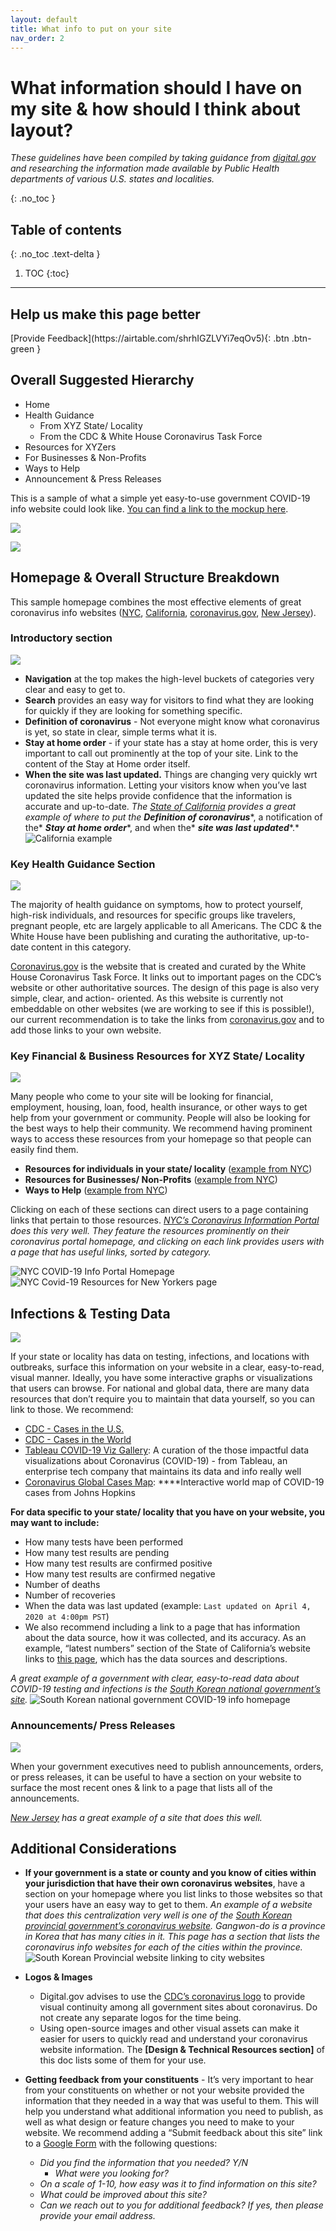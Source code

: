 ```yaml
---
layout: default
title: What info to put on your site
nav_order: 2
---
```


# What information should I have on my site & how should I think about layout?
*These guidelines have been compiled by taking guidance from* [*digital.gov*](https://digital.gov/resources/coronavirus-covid19-guidance-for-us-government/?dg) *and researching the information made available by Public Health departments of various U.S. states and localities.*

{: .no_toc }

## Table of contents
{: .no_toc .text-delta }

1. TOC
{:toc}

---

## Help us make this page better
<span class="fs-5">
[Provide Feedback](https://airtable.com/shrhIGZLVYi7eqOv5){: .btn .btn-green }
</span>


## Overall Suggested Hierarchy
- Home
- Health Guidance
    - From XYZ State/ Locality
    - From the CDC & White House Coronavirus Task Force
- Resources for XYZers
- For Businesses & Non-Profits
- Ways to Help
- Announcement & Press Releases

This is a sample of what a simple yet easy-to-use government COVID-19 info website could look like. [You can find a link to the mockup here](https://www.figma.com/file/tP0FkObAfTwJ7wpRsAHnbp/USDR%3A-COVID-19-Website-Best-Practices?node-id=12%3A0).

![](https://paper-attachments.dropbox.com/s_AFB08FCF419066C006E599F7596BE2FAB19D791C3F7DE75880CBBC14F3D92746_1586554531926_Screen+Shot+2020-04-10+at+1.54.30+PM.png)

![](https://paper-attachments.dropbox.com/s_AFB08FCF419066C006E599F7596BE2FAB19D791C3F7DE75880CBBC14F3D92746_1586553420209_Screen+Shot+2020-04-10+at+1.58.32+PM.png)


## Homepage & Overall Structure Breakdown

This sample homepage combines the most effective elements of great coronavirus info websites ([NYC](https://www1.nyc.gov/site/coronavirus/index.page), [California](https://covid19.ca.gov/), [coronavirus.gov](https://www.coronavirus.gov/), [New Jersey](https://covid19.nj.gov/index.html)).

### Introductory section

![](https://paper-attachments.dropbox.com/s_AFB08FCF419066C006E599F7596BE2FAB19D791C3F7DE75880CBBC14F3D92746_1586555579190_image.png)


- **Navigation** at the top makes the high-level buckets of categories very clear and easy to get to.
- **Search** provides an easy way for visitors to find what they are looking for quickly if they are looking for something specific.
- **Definition of coronavirus** - Not everyone might know what coronavirus is yet, so state in clear, simple terms what it is.
- **Stay at home order** - if your state has a stay at home order, this is very important to call out prominently at the top of your site. Link to the content of the Stay at Home order itself.
- **When the site was last updated.** Things are changing very quickly wrt coronavirus information. Letting your visitors know when you’ve last updated the site helps provide confidence that the information is accurate and up-to-date. *The* [*State of California*](https://covid19.ca.gov/) *provides a great example of where to put the* ***Definition of coronavirus****, a notification of the* ***Stay at home order****, and when the* ***site was last updated****.*
![California example](https://paper-attachments.dropbox.com/s_AFB08FCF419066C006E599F7596BE2FAB19D791C3F7DE75880CBBC14F3D92746_1586388700208_Screen+Shot+2020-04-08+at+3.21.11+PM.png)


### Key Health Guidance Section

![](https://paper-attachments.dropbox.com/s_AFB08FCF419066C006E599F7596BE2FAB19D791C3F7DE75880CBBC14F3D92746_1586564945353_image.png)


The majority of health guidance on symptoms, how to protect yourself, high-risk individuals, and resources for specific groups like travelers, pregnant people, etc are largely applicable to all Americans. The CDC & the White House have been publishing and curating the authoritative, up-to-date content in this category.

[Coronavirus.gov](https://www.coronavirus.gov/) is the website that is created and curated by the White House Coronavirus Task Force. It links out to important pages on the CDC’s website or other authoritative sources. The design of this page is also very simple, clear, and action- oriented. As this website is currently not embeddable on other websites (we are working to see if this is possible!), our current recommendation is to take the links from [coronavirus.gov](https://www.coronavirus.gov/) and to add those links to your own website.


### Key Financial & Business Resources for XYZ State/ Locality

![](https://paper-attachments.dropbox.com/s_AFB08FCF419066C006E599F7596BE2FAB19D791C3F7DE75880CBBC14F3D92746_1586564984979_8NGKKeQ6.png)


Many people who come to your site will be looking for financial, employment, housing, loan, food, health insurance, or other ways to get help from your government or community. People will also be looking for the best ways to help their community. We recommend having prominent ways to access these resources from your homepage so that people can easily find them.

- **Resources for individuals in your state/ locality** ([example from NYC](https://www1.nyc.gov/site/coronavirus/resources/resources-for-new-yorkers.page))
- **Resources for Businesses/ Non-Profits** ([example from NYC](https://www1.nyc.gov/site/coronavirus/businesses/businesses-and-nonprofits.page))
- **Ways to Help** ([example from NYC](https://www1.nyc.gov/site/coronavirus/ways-to-help/ways-to-help.page))

Clicking on each of these sections can direct users to a page containing links that pertain to those resources. [*NYC’s Coronavirus Information Portal*](https://www1.nyc.gov/site/coronavirus/index.page) *does this very well. They feature the resources prominently on their coronavirus portal homepage, and clicking on each link provides users with a page that has useful links, sorted by category.*

![NYC COVID-19 Info Portal Homepage](https://paper-attachments.dropbox.com/s_AFB08FCF419066C006E599F7596BE2FAB19D791C3F7DE75880CBBC14F3D92746_1586468900175_Screen+Shot+2020-04-09+at+2.47.34+PM.png)
![NYC Covid-19 Resources for New Yorkers page](https://paper-attachments.dropbox.com/s_AFB08FCF419066C006E599F7596BE2FAB19D791C3F7DE75880CBBC14F3D92746_1586557158971_Screen+Shot+2020-04-10+at+3.19.08+PM.png)


## Infections & Testing Data

![](https://paper-attachments.dropbox.com/s_AFB08FCF419066C006E599F7596BE2FAB19D791C3F7DE75880CBBC14F3D92746_1586557674464_image.png)


If your state or locality has data on testing, infections, and locations with outbreaks, surface this information on your website in a clear, easy-to-read, visual manner. Ideally, you have some interactive graphs or visualizations that users can browse. For national and global data, there are many data resources that don’t require you to maintain that data yourself, so you can link to those. We recommend:

- [CDC - Cases in the U.S.](https://www.cdc.gov/coronavirus/2019-ncov/cases-updates/cases-in-us.html)
- [CDC - Cases in the World](https://www.cdc.gov/coronavirus/2019-ncov/cases-updates/world-map.html)
- [Tableau COVID-19 Viz Gallery](https://public.tableau.com/en-us/s/covid-19-viz-gallery): A curation of the those impactful data visualizations about Coronavirus (COVID-19) - from Tableau, an enterprise tech company that maintains its data and info really well
- [Coronavirus Global Cases Map](https://coronavirus.jhu.edu/map.html): ****Interactive world map of COVID-19 cases from Johns Hopkins

**For data specific to your state/ locality that you have on your website, you may want to include:**

- How many tests have been performed
- How many test results are pending
- How many test results are confirmed positive
- How many test results are confirmed negative
- Number of deaths
- Number of recoveries
- When the data was last updated (example: `Last updated on April 4, 2020 at 4:00pm PST`)
- We also recommend including a link to a page that has information about the data source, how it was collected, and its accuracy. As an example, “latest numbers” section of the State of California’s website links to [this page](https://data.chhs.ca.gov/dataset/california-covid-19-hospital-data-and-case-statistics), which has the data sources and descriptions.

*A great* *example* *of a government with clear, easy-to-read data about COVID-19 testing and infections is the* [*South Korean national government’s site*](http://ncov.mohw.go.kr/)*.*
![South Korean national government COVID-19 info homepage](https://paper-attachments.dropbox.com/s_AFB08FCF419066C006E599F7596BE2FAB19D791C3F7DE75880CBBC14F3D92746_1586387910296_Screen+Shot+2020-04-08+at+4.17.29+PM.png)

### Announcements/ Press Releases

![](https://paper-attachments.dropbox.com/s_AFB08FCF419066C006E599F7596BE2FAB19D791C3F7DE75880CBBC14F3D92746_1586557964013_image.png)


When your government executives need to publish announcements, orders, or press releases, it can be useful to have a section on your website to surface the most recent ones & link to a page that lists all of the announcements.

[*New Jersey*](https://covid19.nj.gov/index.html) *has a great example of a site that does this well.*



## Additional Considerations

- **If your government is a state or county and you know of cities within your jurisdiction that have their own coronavirus websites**, have a section on your homepage where you list links to those websites so that your users have an easy way to get to them. *An example of a website that does this centralization very well is one of the* [*South Korean provincial government’s coronavirus website*](https://www.provin.gangwon.kr/covid-19.html)*. Gangwon-do is a province in Korea that has many cities in it. This page has a section that lists the coronavirus info websites for each of the cities within the province.*
![South Korean Provincial website linking to city websites](https://paper-attachments.dropbox.com/s_AFB08FCF419066C006E599F7596BE2FAB19D791C3F7DE75880CBBC14F3D92746_1586559032706_Screen+Shot+2020-04-10+at+3.50.11+PM.png)

- **Logos & Images**
    - Digital.gov advises to use the [CDC’s coronavirus logo](https://phil.cdc.gov/Details.aspx?pid=2871) to provide visual continuity among all government sites about coronavirus. Do not create any separate logos for the time being.
    - Using open-source images and other visual assets can make it easier for users to quickly read and understand your coronavirus website information. The **[Design & Technical Resources section]** of this doc lists some of them for your use.
- **Getting feedback from your constituents** - It’s very important to hear from your constituents on whether or not your website provided the information that they needed in a way that was useful to them. This will help you understand what additional information you need to publish, as well as what design or feature changes you need to make to your website. We recommend adding a “Submit feedback about this site” link to a [Google Form](https://docs.google.com/forms/u/0/?tgif=d) with the following questions:
    - *Did you find the information that you needed? Y/N*
        - *What were you looking for?*
    - *On a scale of 1-10, how easy was it to find information on this site?*
    - *What could be improved about this site?*
    - *Can we reach out to you for additional feedback? If yes, then please provide your email address.*
